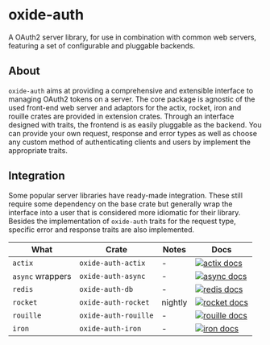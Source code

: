 # oxide-auth

A OAuth2 server library, for use in combination with common web servers,
featuring a set of configurable and pluggable backends.

## About

`oxide-auth` aims at providing a comprehensive and extensible interface to
managing OAuth2 tokens on a server. The core package is agnostic of the used
front-end web server and adaptors for the actix, rocket, iron and rouille
crates are provided in extension crates. Through an interface designed with
traits, the frontend is as easily pluggable as the backend. You can provide
your own request, response and error types as well as choose any custom method
of authenticating clients and users by implement the appropriate traits.

## Integration

Some popular server libraries have ready-made integration. These still require
some dependency on the base crate but generally wrap the interface into a user
that is considered more idiomatic for their library. Besides the implementation
of `oxide-auth` traits for the request type, specific error and response traits
are also implemented.

| What | Crate | Notes | Docs |
|-|-|-|-|
| `actix` | `oxide-auth-actix` | - | [![actix docs](https://docs.rs/oxide-auth-actix/badge.svg)](https://docs.rs/oxide-auth-actix) |
| `async` wrappers | `oxide-auth-async` | - | [![async docs](https://docs.rs/oxide-auth-async/badge.svg)](https://docs.rs/oxide-auth-async) |
| `redis` | `oxide-auth-db` | - | [![redis docs](https://docs.rs/oxide-auth-db/badge.svg)](https://docs.rs/oxide-auth-db) |
| `rocket` | `oxide-auth-rocket` | nightly | [![rocket docs](https://docs.rs/oxide-auth-rocket/badge.svg)](https://docs.rs/oxide-auth-rocket) |
| `rouille` | `oxide-auth-rouille` | - | [![rouille docs](https://docs.rs/oxide-auth-rouille/badge.svg)](https://docs.rs/oxide-auth-rouille) |
| `iron` | `oxide-auth-iron` | - | [![iron docs](https://docs.rs/oxide-auth-iron/badge.svg)](https://docs.rs/oxide-auth-iron) |


## Additional

Licensed under either of
 * MIT license ([LICENSE-MIT] or http://opensource.org/licenses/MIT)
 * Apache License, Version 2.0 ([LICENSE-APACHE] or http://www.apache.org/licenses/LICENSE-2.0)
at your option.

The license applies to all parts of the source code, its documentation and
supplementary files unless otherwise indicated. It does NOT apply to the
replicated full-text copies of referenced RFCs which were included for the sake
of completion. These are distributed as permitted by [IETF Trust License
4–Section 3.c.i][IETF4].
